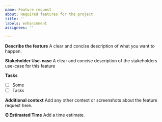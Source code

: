 ```yaml
---
name: Feature request
about: Required features for the project
title: ''
labels: enhancement
assignees: ''

---
```


**Describe the feature**
A clear and concise description of what you want to happen.

**Stakeholder Use-case**
A clear and concise description of the stakeholders use-case for this feature

**Tasks**
- [ ] Some
- [ ] Tasks

**Additional context**
Add any other context or screenshots about the feature request here.

**⏰ Estimated Time**
Add a time estimate.
